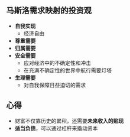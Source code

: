 

## 马斯洛需求映射的投资观

+ **自我实现**
  + 经济自由
+ **尊重需要**
+ **归属需要**
+ **安全需要**
  + 应对经济中的不确定性和冲击
  + 在充满不确定性的世界中航行需要灯塔
+ **生理需要**
  + 对自我保障日益迫切的需求

## 心得

+ 财富不仅靠历史的累积，还需要**未来收入的贴现**
+ **适当负债**，可以通过杠杆来撬动资本

